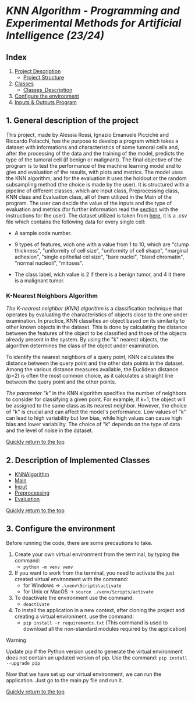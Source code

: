 # **_KNN Algorithm - Programming and Experimental Methods for Artificial Intelligence (23/24)_**

## Index
1. [Project Description](#1-general-description-of-the-project)
    - [Project Structure](./myLib/Project_Structure.md)
2. [Classes](#2-description-of-implemented-classes)
    - [Classes_Description](./myLib/Classes_Description.md)
3. [Configure the environment](#3-configure-the-environment)
4. [Inputs & Outputs Program](./myLib/Inputs_%26_Outputs_Program.md)


## 1. General description of the project

This project, made by Alessia Rossi, Ignazio Emanuele Piccichè and Riccardo Polacchi, 
has the purpose to develop a program which takes a dataset with informations and characteristics of some tumoral cells
and, after the processing of the data and the training of the model, predicts the type of the tumoral cell (if benign or malignant).
The final objective of the program is to test the performance of the machine learning model and to give and evaluation 
of the results, with plots and metrics.
The model uses the KNN algorithm, and for the evaluation it uses the holdout or the random subsampling method (the choice
is made by the user). 
It is structured with a pipeline of different classes, which are Input class, Preprocessing class, KNN class and Evaluation class,
all of them utilized in the Main of the program.
The user can decide the value of the inputs and the type of evaluation and metrics (for further information read the [section](./myLib/Inputs_%26_Outputs_Program.md#1-inputs-required-by-the-program) 
with the instructions for the user).
The dataset utilized is taken from [here](http://archive.ics.uci.edu/dataset/15/breast+cancer+wisconsin+original),
it is a .csv file which contains the following data for every single cell:

- A sample code number. 

- 9 types of features, wich one with a value from 1 to 10, which are "clump thickness", "uniformity of cell size",
 "uniformity of cell shape", "marginal adhesion", "single epithelial cel size", "bare nuclei", "bland chromatin",
 "normal nucleoli", "mitoses".

- The class label, wich value is 2 if there is a benign tumor, and 4 it there is a malignant tumor.

###  K-Nearest Neighbors Algorithm
*The K-nearest neighbor (KNN) algorithm* is a classification technique that operates by evaluating the characteristics of objects close to the one under examination. In practice, KNN classifies an object based on its similarity to other known objects in the dataset. This is done by calculating the distance between the features of the object to be classified and those of the objects already present in the system. By using the "k" nearest objects, the algorithm determines the class of the object under examination.

To identify the nearest neighbors of a query point, KNN calculates the distance between the query point and the other data points in the dataset. Among the various distance measures available, the Euclidean distance (p=2) is often the most common choice, as it calculates a straight line between the query point and the other points.

*The parameter "k"*  in the KNN algorithm specifies the number of neighbors to consider for classifying a given point. For example, if k=1, the object will be assigned to the same class as its nearest neighbor. However, the choice of "k" is crucial and can affect the model's performance. Low values of "k" can lead to high variability but low bias, while high values can cause high bias and lower variability. The choice of "k" depends on the type of data and the level of noise in the dataset.

[Quickly return to the top](#knn-algorithm---programming-and-experimental-methods-for-artificial-intelligence-2324)

## 2. Description of Implemented Classes

- [KNNAlgorithm](./myLib/Classes_Description.md#5-knnalgorithm) 
- [Main](./myLib/Classes_Description.md#1-main)
- [Input](./myLib/Classes_Description.md#2-input)
- [Preprocessing](./myLib/Classes_Description.md#3-preprocessing)
- [Evaluation](./myLib/Classes_Description.md#4-evaluation)

[Quickly return to the top](#knn-algorithm---programming-and-experimental-methods-for-artificial-intelligence-2324)

## 3. Configure the environment
Before running the code, there are some precautions to take.
1. Create your own virtual environment from the terminal, by typing the command:
    - `python -m venv venv`
2. If you want to work from the terminal, you need to activate the just created virtual environment with the command:
    - for Windows -> `.\venv\Scripts\activate`
    - for Unix or MacOS -> `source ./venv/Scripts/activate`
3. To deactivate the environment use the command:
    - `deactivate`
4. To install the application in a new context, after cloning the project and creating a virtual environment, use the command:
    - `pip install -r requirements.txt`
      (This command is used to download all the non-standard modules required by the application)

> [!WARNING]
Update pip if the Python version used to generate the virtual environment does not contain an updated version of pip.
Use the command: `pip install --upgrade pip`


Now that we have set up our virtual environment, we can run the application.
Just go to the main.py file and run it.

[Quickly return to the top](#knn-algorithm---programming-and-experimental-methods-for-artificial-intelligence-2324)